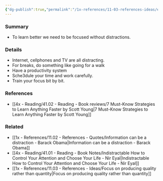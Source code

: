 ```yaml
---
{"dg-publish":true,"permalink":"/1x-references/11-03-references-ideas/eliminate-distractions-to-learn-something-new/","title":"Eliminate distractions to learn something new","dgShowBacklinks":false}
---
```



### Summary
- To learn better we need to be focused without distractions.

### Details
- Internet, cellphones and TV are all distracting.
- For breaks, do something like going for a walk
- Have a productivity system
- Sche3dule your time and work carefully.
- Train your focus bit by bit.

### References
- [[4x - Reading/41.02 - Reading - Book reviews/7 Must-Know Strategies to Learn Anything Faster by Scott Young\|7 Must-Know Strategies to Learn Anything Faster by Scott Young]]

### Related
- [[1x - References/11.02 - References - Quotes/Information can be a distraction - Barack Obama\|Information can be a distraction - Barack Obama]]
- [[4x - Reading/41.01 - Reading - Book Notes/Indistractable How to Control Your Attention and Choose Your Life - Nir Eyal\|Indistractable How to Control Your Attention and Choose Your Life - Nir Eyal]]
- [[1x - References/11.03 - References - Ideas/Focus on producing quality rather than quantity\|Focus on producing quality rather than quantity]]
